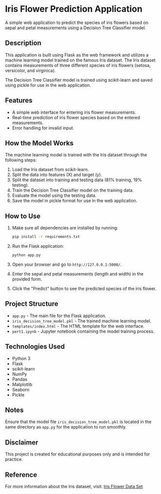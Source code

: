 # Iris Flower Prediction Application

A simple web application to predict the species of iris flowers based on sepal and petal measurements using a Decision Tree Classifier model.

## Description

This application is built using Flask as the web framework and utilizes a machine learning model trained on the famous Iris dataset. The Iris dataset contains measurements of three different species of iris flowers (setosa, versicolor, and virginica).

The Decision Tree Classifier model is trained using scikit-learn and saved using pickle for use in the web application.

## Features

- A simple web interface for entering iris flower measurements.
- Real-time prediction of iris flower species based on the entered measurements.
- Error handling for invalid input.

## How the Model Works

The machine learning model is trained with the Iris dataset through the following steps:
1. Load the Iris dataset from scikit-learn.
2. Split the data into features (X) and target (y).
3. Split the dataset into training and testing data (81% training, 19% testing).
4. Train the Decision Tree Classifier model on the training data.
5. Evaluate the model using the testing data.
6. Save the model in pickle format for use in the web application.

## How to Use

1. Make sure all dependencies are installed by running:
   ```bash
   pip install -r requirements.txt
   ```

2. Run the Flask application:
   ```bash
   python app.py
   ```

3. Open your browser and go to `http://127.0.0.1:5000/`.

4. Enter the sepal and petal measurements (length and width) in the provided form.

5. Click the "Predict" button to see the predicted species of the iris flower.

## Project Structure

- `app.py` - The main file for the Flask application.
- `iris_decision_tree_model.pkl` - The trained machine learning model.
- `templates/index.html` - The HTML template for the web interface.
- `pert1.ipynb` - Jupyter notebook containing the model training process.

## Technologies Used

- Python 3
- Flask
- scikit-learn
- NumPy
- Pandas
- Matplotlib
- Seaborn
- Pickle

## Notes

Ensure that the model file `iris_decision_tree_model.pkl` is located in the same directory as `app.py` for the application to run smoothly.

## Disclaimer

This project is created for educational purposes only and is intended for practice. 

## Reference

For more information about the Iris dataset, visit: [Iris Flower Data Set](https://en.wikipedia.org/wiki/Iris_flower_data_set)
